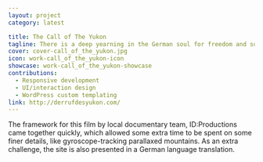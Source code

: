 ```yaml
---
layout: project
category: latest

title: The Call of The Yukon
tagline: There is a deep yearning in the German soul for freedom and solitude in the endless spaces of wilderness.
cover: cover-call_of_the_yukon.jpg
icon: work-call_of_the_yukon-icon
showcase: work-call_of_the_yukon-showcase
contributions:
  - Responsive development
  - UI/interaction design
  - WordPress custom templating
link: http://derrufdesyukon.com/
---
```


The framework for this film by local documentary team, ID:Productions came together quickly, which allowed some extra time to be spent on some finer details, like gyroscope-tracking parallaxed mountains. As an extra challenge, the site is also presented in a German language translation.
